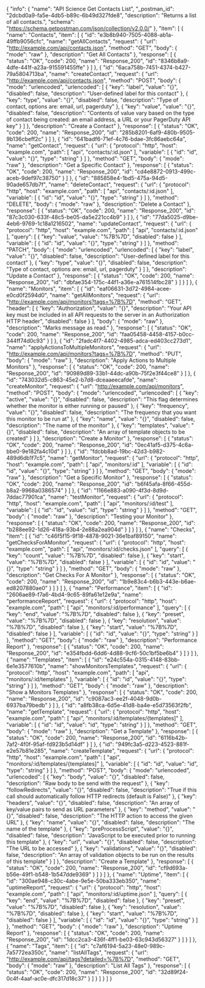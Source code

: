 {
  "info": {
    "name": "API Science Get Contacts List",
    "_postman_id": "2dcbd0a9-fa5e-4db5-b89c-6b49d327fde8",
    "description": "Returns a list of all contacts.",
    "schema": "https://schema.getpostman.com/json/collection/v2.0.0/"
  },
  "item": [
    {
      "name": "Contacts",
      "item": [
        {
          "id": "e3b8b940-7505-4088-ab1a-49ffb9056cfc",
          "name": "getAllContacts",
          "request": {
            "url": "http://example.com/api/contacts.json",
            "method": "GET",
            "body": {
              "mode": "raw"
            },
            "description": "Get All Contacts"
          },
          "response": [
            {
              "status": "OK",
              "code": 200,
              "name": "Response_200",
              "id": "8346b8a9-4dfe-441f-a23a-915591455ffe"
            }
          ]
        },
        {
          "id": "6aca758b-7451-4374-b427-79a5804713ba",
          "name": "createContact",
          "request": {
            "url": "http://example.com/api/contacts.json",
            "method": "POST",
            "body": {
              "mode": "urlencoded",
              "urlencoded": [
                {
                  "key": "label",
                  "value": "{}",
                  "disabled": false,
                  "description": "User-defined label for this contact"
                },
                {
                  "key": "type",
                  "value": "{}",
                  "disabled": false,
                  "description": "Type of contact, options are: email, url, pagerduty"
                },
                {
                  "key": "value",
                  "value": "{}",
                  "disabled": false,
                  "description": "Contents of value vary based on the type of contact being created: an email address, a URL or your PagerDuty API key"
                }
              ]
            },
            "description": "Create a Contact"
          },
          "response": [
            {
              "status": "OK",
              "code": 200,
              "name": "Response_200",
              "id": "285b8201-6af9-480b-9505-9b136cbeff2c"
            }
          ]
        },
        {
          "id": "641badf6-71ef-4c76-bdae-3fc86aebc64a",
          "name": "getContact",
          "request": {
            "url": {
              "protocol": "http",
              "host": "example.com",
              "path": [
                "api",
                "contacts/:id.json"
              ],
              "variable": [
                {
                  "id": "id",
                  "value": "{}",
                  "type": "string"
                }
              ]
            },
            "method": "GET",
            "body": {
              "mode": "raw"
            },
            "description": "Get a Specific Contact"
          },
          "response": [
            {
              "status": "OK",
              "code": 200,
              "name": "Response_200",
              "id": "cd4e8872-0913-499c-aceb-9def97c38750"
            }
          ]
        },
        {
          "id": "885858e4-1bd5-475a-94d5-90ade657db7f",
          "name": "deleteContact",
          "request": {
            "url": {
              "protocol": "http",
              "host": "example.com",
              "path": [
                "api",
                "contacts/:id.json"
              ],
              "variable": [
                {
                  "id": "id",
                  "value": "{}",
                  "type": "string"
                }
              ]
            },
            "method": "DELETE",
            "body": {
              "mode": "raw"
            },
            "description": "Delete a Contact"
          },
          "response": [
            {
              "status": "OK",
              "code": 200,
              "name": "Response_200",
              "id": "87c3c030-633f-48c5-be05-da5e221cc4b9"
            }
          ]
        },
        {
          "id": "77da5025-d9be-4eb6-9769-1c18a1216502",
          "name": "updateContact",
          "request": {
            "url": {
              "protocol": "http",
              "host": "example.com",
              "path": [
                "api",
                "contacts/:id.json"
              ],
              "query": [
                {
                  "key": "value",
                  "value": "%7B%7D",
                  "disabled": false
                }
              ],
              "variable": [
                {
                  "id": "id",
                  "value": "{}",
                  "type": "string"
                }
              ]
            },
            "method": "PATCH",
            "body": {
              "mode": "urlencoded",
              "urlencoded": [
                {
                  "key": "label",
                  "value": "{}",
                  "disabled": false,
                  "description": "User-defined label for this contact"
                },
                {
                  "key": "type",
                  "value": "{}",
                  "disabled": false,
                  "description": "Type of contact, options are: email, url, pagerduty"
                }
              ]
            },
            "description": "Update a Contact"
          },
          "response": [
            {
              "status": "OK",
              "code": 200,
              "name": "Response_200",
              "id": "dbfae354-175c-44f1-a36e-a761514fbc28"
            }
          ]
        }
      ]
    },
    {
      "name": "Monitors",
      "item": [
        {
          "id": "eaf06631-3d72-4984-acee-e0cd0f2594d0",
          "name": "getAllMonitors",
          "request": {
            "url": "http://example.com/api/monitors?tags=%7B%7D",
            "method": "GET",
            "header": [
              {
                "key": "Authorization",
                "value": "{}",
                "description": "Your API key must be included in all API requests to the server in an Authorization HTTP header",
                "disabled": false
              }
            ],
            "body": {
              "mode": "raw"
            },
            "description": "Marks message as read."
          },
          "response": [
            {
              "status": "OK",
              "code": 200,
              "name": "Response_200",
              "id": "faa05458-4458-4157-b0cc-344ff74d0c93"
            }
          ]
        },
        {
          "id": "2fadc4f7-4402-4985-adca-ed403cc273d1",
          "name": "applyActionsToMultipleMonitors",
          "request": {
            "url": "http://example.com/api/monitors?tags=%7B%7D",
            "method": "PUT",
            "body": {
              "mode": "raw"
            },
            "description": "Apply Actions to Multiple Monitors"
          },
          "response": [
            {
              "status": "OK",
              "code": 200,
              "name": "Response_200",
              "id": "90989d89-33b1-44dc-a90b-75f2e3f44ce8"
            }
          ]
        },
        {
          "id": "743032d5-c863-45e2-b7d8-dceaaeecafde",
          "name": "createMonitor",
          "request": {
            "url": "http://example.com/api/monitors",
            "method": "POST",
            "body": {
              "mode": "urlencoded",
              "urlencoded": [
                {
                  "key": "active",
                  "value": "{}",
                  "disabled": false,
                  "description": "This flag determines whether the monitor is either running or paused"
                },
                {
                  "key": "frequency",
                  "value": "{}",
                  "disabled": false,
                  "description": "The frequency that you want this monitor to be run at"
                },
                {
                  "key": "name",
                  "value": "{}",
                  "disabled": false,
                  "description": "The name of the monitor"
                },
                {
                  "key": "templates",
                  "value": "{}",
                  "disabled": false,
                  "description": "An array of template objects to be created"
                }
              ]
            },
            "description": "Create a Monitor"
          },
          "response": [
            {
              "status": "OK",
              "code": 200,
              "name": "Response_200",
              "id": "0ec41af5-d375-4c6a-bbe0-9e182fa4c10d"
            }
          ]
        },
        {
          "id": "fdcbb8ad-19bc-42d3-b982-489d6db1f7c5",
          "name": "getMonitor",
          "request": {
            "url": {
              "protocol": "http",
              "host": "example.com",
              "path": [
                "api",
                "monitors/:id"
              ],
              "variable": [
                {
                  "id": "id",
                  "value": "{}",
                  "type": "string"
                }
              ]
            },
            "method": "GET",
            "body": {
              "mode": "raw"
            },
            "description": "Get a Specific Monitor"
          },
          "response": [
            {
              "status": "OK",
              "code": 200,
              "name": "Response_200",
              "id": "b6f45afa-8f66-455d-b8a2-9968a0386574"
            }
          ]
        },
        {
          "id": "1166e883-a090-4f3d-8d9d-7ddac77901ca",
          "name": "testMonitor",
          "request": {
            "url": {
              "protocol": "http",
              "host": "example.com",
              "path": [
                "api",
                "monitors/:id/test"
              ],
              "variable": [
                {
                  "id": "id",
                  "value": "id",
                  "type": "string"
                }
              ]
            },
            "method": "GET",
            "body": {
              "mode": "raw"
            },
            "description": "Testing your Monitor"
          },
          "response": [
            {
              "status": "OK",
              "code": 200,
              "name": "Response_200",
              "id": "b288ee92-1d26-418a-93b4-2e88a2ea904d"
            }
          ]
        }
      ]
    },
    {
      "name": "Checks",
      "item": [
        {
          "id": "c46f5f15-9f18-4878-9021-36e1baf89150",
          "name": "getChecksForAMonitor",
          "request": {
            "url": {
              "protocol": "http",
              "host": "example.com",
              "path": [
                "api",
                "monitors/:id/checks.json"
              ],
              "query": [
                {
                  "key": "count",
                  "value": "%7B%7D",
                  "disabled": false
                },
                {
                  "key": "start",
                  "value": "%7B%7D",
                  "disabled": false
                }
              ],
              "variable": [
                {
                  "id": "id",
                  "value": "{}",
                  "type": "string"
                }
              ]
            },
            "method": "GET",
            "body": {
              "mode": "raw"
            },
            "description": "Get Checks For A Monitor"
          },
          "response": [
            {
              "status": "OK",
              "code": 200,
              "name": "Response_200",
              "id": "1b9e83c4-b6b3-443e-b6ae-ed8207880ae0"
            }
          ]
        }
      ]
    },
    {
      "name": "Performance",
      "item": [
        {
          "id": "2606ae89-f7a6-4bd4-9c65-89fa61e12e9a",
          "name": "performanceReport",
          "request": {
            "url": {
              "protocol": "http",
              "host": "example.com",
              "path": [
                "api",
                "monitors/:id/performance"
              ],
              "query": [
                {
                  "key": "end",
                  "value": "%7B%7D",
                  "disabled": false
                },
                {
                  "key": "preset",
                  "value": "%7B%7D",
                  "disabled": false
                },
                {
                  "key": "resolution",
                  "value": "%7B%7D",
                  "disabled": false
                },
                {
                  "key": "start",
                  "value": "%7B%7D",
                  "disabled": false
                }
              ],
              "variable": [
                {
                  "id": "id",
                  "value": "{}",
                  "type": "string"
                }
              ]
            },
            "method": "GET",
            "body": {
              "mode": "raw"
            },
            "description": "Performance Report"
          },
          "response": [
            {
              "status": "OK",
              "code": 200,
              "name": "Response_200",
              "id": "e354fbdd-6dd6-4d88-9cf6-50c1bf5be6b4"
            }
          ]
        }
      ]
    },
    {
      "name": "Templates",
      "item": [
        {
          "id": "e24c554a-0315-4148-83bb-6e1e3577610b",
          "name": "showMonitorsTemplates",
          "request": {
            "url": {
              "protocol": "http",
              "host": "example.com",
              "path": [
                "api",
                "monitors/:id/templates"
              ],
              "variable": [
                {
                  "id": "id",
                  "value": "{}",
                  "type": "string"
                }
              ]
            },
            "method": "GET",
            "body": {
              "mode": "raw"
            },
            "description": "Show a Monitors Templates"
          },
          "response": [
            {
              "status": "OK",
              "code": 200,
              "name": "Response_200",
              "id": "c9087ac3-ee2f-4048-9d0b-6937ba79bedb"
            }
          ]
        },
        {
          "id": "a8fb38ca-6d5e-41d8-ba4e-e5d73563f2fb",
          "name": "getTemplate",
          "request": {
            "url": {
              "protocol": "http",
              "host": "example.com",
              "path": [
                "api",
                "monitors/:id/templates/{templates]"
              ],
              "variable": [
                {
                  "id": "id",
                  "value": "id",
                  "type": "string"
                }
              ]
            },
            "method": "GET",
            "body": {
              "mode": "raw"
            },
            "description": "Get a Template"
          },
          "response": [
            {
              "status": "OK",
              "code": 200,
              "name": "Response_200",
              "id": "6116b42b-7af2-4f0f-95af-fd923b5d14df"
            }
          ]
        },
        {
          "id": "949fc3a5-d223-4523-881f-e2e57b81e285",
          "name": "createTemplate",
          "request": {
            "url": {
              "protocol": "http",
              "host": "example.com",
              "path": [
                "api",
                "monitors/:id/templates/{templates]"
              ],
              "variable": [
                {
                  "id": "id",
                  "value": "id",
                  "type": "string"
                }
              ]
            },
            "method": "POST",
            "body": {
              "mode": "urlencoded",
              "urlencoded": [
                {
                  "key": "body",
                  "value": "{}",
                  "disabled": false,
                  "description": "Raw body to be send with the request"
                },
                {
                  "key": "followRedirects",
                  "value": "{}",
                  "disabled": false,
                  "description": "True if this call should automatically follow HTTP redirects (default is False)"
                },
                {
                  "key": "headers",
                  "value": "{}",
                  "disabled": false,
                  "description": "An array of key/value pairs to send as URL parameters"
                },
                {
                  "key": "method",
                  "value": "{}",
                  "disabled": false,
                  "description": "The HTTP action to access the given URL"
                },
                {
                  "key": "name",
                  "value": "{}",
                  "disabled": false,
                  "description": "The name of the template"
                },
                {
                  "key": "preProcessScript",
                  "value": "{}",
                  "disabled": false,
                  "description": "JavaScript to be executed prior to running this template"
                },
                {
                  "key": "url",
                  "value": "{}",
                  "disabled": false,
                  "description": "The URL to be accessed"
                },
                {
                  "key": "validations",
                  "value": "{}",
                  "disabled": false,
                  "description": "An array of validation objects to be run on the results of this template"
                }
              ]
            },
            "description": "Create a Template"
          },
          "response": [
            {
              "status": "OK",
              "code": 200,
              "name": "Response_200",
              "id": "cf9d693a-b56e-49f1-b548-1b547dde9369"
            }
          ]
        }
      ]
    },
    {
      "name": "Uptime",
      "item": [
        {
          "id": "300ae948-c30c-4abe-9e5e-50ba333eb350",
          "name": "uptimeReport",
          "request": {
            "url": {
              "protocol": "http",
              "host": "example.com",
              "path": [
                "api",
                "monitors/:id/uptime.json"
              ],
              "query": [
                {
                  "key": "end",
                  "value": "%7B%7D",
                  "disabled": false
                },
                {
                  "key": "preset",
                  "value": "%7B%7D",
                  "disabled": false
                },
                {
                  "key": "resolution",
                  "value": "%7B%7D",
                  "disabled": false
                },
                {
                  "key": "start",
                  "value": "%7B%7D",
                  "disabled": false
                }
              ],
              "variable": [
                {
                  "id": "id",
                  "value": "{}",
                  "type": "string"
                }
              ]
            },
            "method": "GET",
            "body": {
              "mode": "raw"
            },
            "description": "Uptime Report"
          },
          "response": [
            {
              "status": "OK",
              "code": 200,
              "name": "Response_200",
              "id": "1dcc2ca3-436f-4ff1-be03-63c943d56327"
            }
          ]
        }
      ]
    },
    {
      "name": "Tags",
      "item": [
        {
          "id": "c7af6194-5a23-48e0-989c-7a5772ea350c",
          "name": "listAllTags",
          "request": {
            "url": "http://example.com/api/tags?detailed=%7B%7D",
            "method": "GET",
            "body": {
              "mode": "raw"
            },
            "description": "List All Tags"
          },
          "response": [
            {
              "status": "OK",
              "code": 200,
              "name": "Response_200",
              "id": "32d89f24-0c4f-4aaf-ac0e-dfc317d18c37"
            }
          ]
        }
      ]
    }
  ]
}